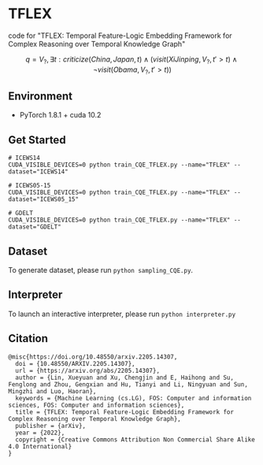 # TFLEX

code for "TFLEX: Temporal Feature-Logic Embedding Framework for Complex Reasoning over Temporal Knowledge Graph"

$$q=V_{?},\exists t:criticize(China, Japan, t) \land (visit(Xi Jinping, V_{?}, t'>t) \land \lnot visit(Obama, V_{?}, t'>t))$$

## Environment

- PyTorch 1.8.1 + cuda 10.2

## Get Started

```shell
# ICEWS14
CUDA_VISIBLE_DEVICES=0 python train_CQE_TFLEX.py --name="TFLEX" --dataset="ICEWS14"

# ICEWS05-15
CUDA_VISIBLE_DEVICES=0 python train_CQE_TFLEX.py --name="TFLEX" --dataset="ICEWS05_15"

# GDELT
CUDA_VISIBLE_DEVICES=0 python train_CQE_TFLEX.py --name="TFLEX" --dataset="GDELT"
```

## Dataset

To generate dataset, please run `python sampling_CQE.py`.

## Interpreter

To launch an interactive interpreter, please run `python interpreter.py`

## Citation
```
@misc{https://doi.org/10.48550/arxiv.2205.14307,
  doi = {10.48550/ARXIV.2205.14307},
  url = {https://arxiv.org/abs/2205.14307},
  author = {Lin, Xueyuan and Xu, Chengjin and E, Haihong and Su, Fenglong and Zhou, Gengxian and Hu, Tianyi and Li, Ningyuan and Sun, Mingzhi and Luo, Haoran},
  keywords = {Machine Learning (cs.LG), FOS: Computer and information sciences, FOS: Computer and information sciences},
  title = {TFLEX: Temporal Feature-Logic Embedding Framework for Complex Reasoning over Temporal Knowledge Graph},
  publisher = {arXiv},
  year = {2022},
  copyright = {Creative Commons Attribution Non Commercial Share Alike 4.0 International}
}
```
